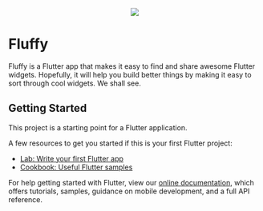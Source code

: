 <p align="center">
  <img src="https://i.imgur.com/ZYMJCIu.png"/>
</p>


# Fluffy

Fluffy is a Flutter app that makes it easy to find and share awesome Flutter widgets. 
Hopefully, it will help you build better things by making it easy to sort through cool widgets. We shall see.


## Getting Started

This project is a starting point for a Flutter application.

A few resources to get you started if this is your first Flutter project:

- [Lab: Write your first Flutter app](https://flutter.dev/docs/get-started/codelab)
- [Cookbook: Useful Flutter samples](https://flutter.dev/docs/cookbook)

For help getting started with Flutter, view our 
[online documentation](https://flutter.dev/docs), which offers tutorials, 
samples, guidance on mobile development, and a full API reference.

